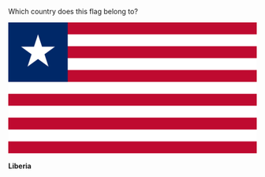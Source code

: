Which country does this flag belong to?

![Flag of Liberia](images/Flag_of_Liberia.svg)
<!--question-->
**Liberia**